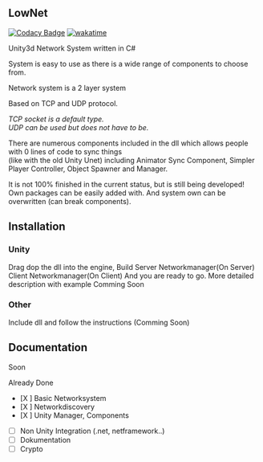 ## LowNet

[![Codacy Badge](https://api.codacy.com/project/badge/Grade/baa7a54b6c7943cb86e6468c51d04a31)](https://app.codacy.com/gh/kuxii2016/LowNet?utm_source=github.com&utm_medium=referral&utm_content=kuxii2016/LowNet&utm_campaign=Badge_Grade_Settings)
[![wakatime](https://wakatime.com/badge/github/kuxii2016/LowNet.svg)](https://wakatime.com/badge/github/kuxii2016/LowNet)

Unity3d Network System written in C#

System is easy to use as there is a wide range of components to choose from.

Network system is a 2 layer system

Based on TCP and UDP protocol.

*TCP socket is a default type.*<br>
*UDP can be used but does not have to be.*

There are numerous components included in the dll which allows people with 0 lines of code to sync things <br>
(like with the old Unity Unet) including Animator Sync Component,
Simpler Player Controller, Object Spawner and Manager.

It is not 100% finished in the current status, but is still being developed!
Own packages can be easily added with. 
And system own can be overwritten (can break components).


## Installation
### Unity
Drag dop the dll into the engine,
Build 
Server Networkmanager(On Server) 
Client Networkmanager(On Client)
And you are ready to go.
More detailed description with example Comming Soon


### Other
Include dll and follow the instructions (Comming Soon)


## Documentation
Soon


 Already Done
 - [X ] Basic Networksystem
 - [X ] Networkdiscovery
 - [X ] Unity Manager, Components
 - [   ] Non Unity Integration (.net, netframework..)
 - [   ] Dokumentation
 - [   ] Crypto
